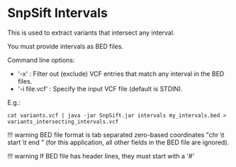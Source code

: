 # SnpSift Intervals

This is used to extract variants that intersect any interval.

You must provide intervals as BED files.

Command line options:

* '-x' : Filter out (exclude) VCF entries that match any interval in the BED files.
* '-i file.vcf' : Specify the input VCF file (default is STDIN).

E.g.:

    cat variants.vcf | java -jar SnpSift.jar intervals my_intervals.bed > variants_intersecting_intervals.vcf

!!! warning
    BED file format is tab separated zero-based coordinates "chr \t start \t end " (for this application, all other fields in the BED file are ignored).

!!! warning
    If BED file has header lines, they must start with a '#'
